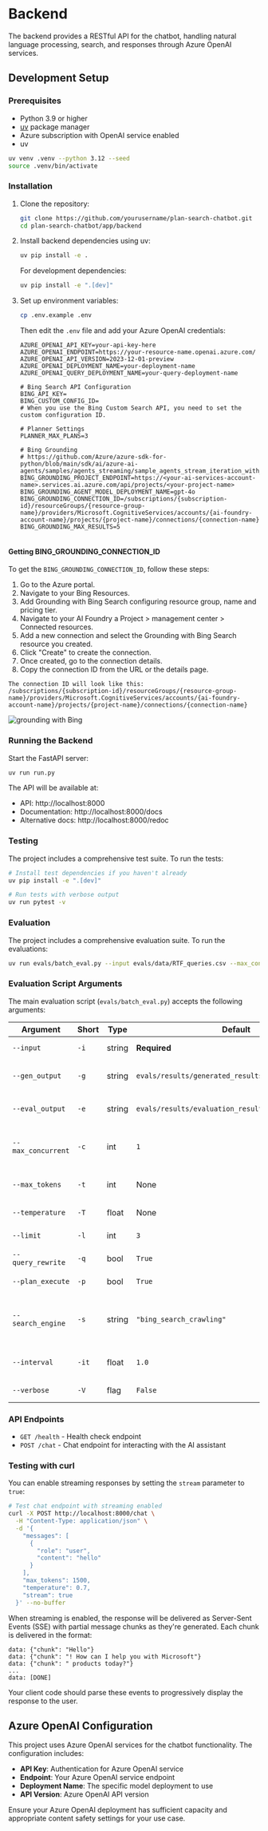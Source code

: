 # Backend

The backend provides a RESTful API for the chatbot, handling natural language processing, search, and responses through Azure OpenAI services.

## Development Setup

### Prerequisites

- Python 3.9 or higher
- [uv](https://github.com/astral-sh/uv) package manager
- Azure subscription with OpenAI service enabled
- uv
```bash
uv venv .venv --python 3.12 --seed
source .venv/bin/activate
```



### Installation

1. Clone the repository:
   ```bash
   git clone https://github.com/yourusername/plan-search-chatbot.git
   cd plan-search-chatbot/app/backend
   ```

2. Install backend dependencies using uv:
    ```bash
    uv pip install -e .
    ```

    For development dependencies:
    ```bash
    uv pip install -e ".[dev]"
    ```

3. Set up environment variables:
   ```bash
   cp .env.example .env
   ```
   Then edit the `.env` file and add your Azure OpenAI credentials:
   ```
   AZURE_OPENAI_API_KEY=your-api-key-here
   AZURE_OPENAI_ENDPOINT=https://your-resource-name.openai.azure.com/
   AZURE_OPENAI_API_VERSION=2023-12-01-preview
   AZURE_OPENAI_DEPLOYMENT_NAME=your-deployment-name
   AZURE_OPENAI_QUERY_DEPLOYMENT_NAME=your-query-deployment-name
   
   # Bing Search API Configuration
   BING_API_KEY=
   BING_CUSTOM_CONFIG_ID=
   # When you use the Bing Custom Search API, you need to set the custom configuration ID.
   
   # Planner Settings
   PLANNER_MAX_PLANS=3

   # Bing Grounding
   # https://github.com/Azure/azure-sdk-for-python/blob/main/sdk/ai/azure-ai-agents/samples/agents_streaming/sample_agents_stream_iteration_with_bing_grounding.py
   BING_GROUNDING_PROJECT_ENDPOINT=https://<your-ai-services-account-name>.services.ai.azure.com/api/projects/<your-project-name>
   BING_GROUNDING_AGENT_MODEL_DEPLOYMENT_NAME=gpt-4o
   BING_GROUNDING_CONNECTION_ID=/subscriptions/{subscription-id}/resourceGroups/{resource-group-name}/providers/Microsoft.CognitiveServices/accounts/{ai-foundry-account-name}/projects/{project-name}/connections/{connection-name}
   BING_GROUNDING_MAX_RESULTS=5


   ```

#### Getting BING_GROUNDING_CONNECTION_ID

   To get the `BING_GROUNDING_CONNECTION_ID`, follow these steps:
   1. Go to the Azure portal.
   2. Navigate to your Bing Resources.
   3. Add Grounding with Bing Search configuring resource group, name and pricing tier.
   4. Navigate to your AI Foundry a Project > management center > Connected resources.
   5. Add  a new connection and select the Grounding with Bing Search resource you created.
   6. Click "Create" to create the connection.
   7. Once created, go to the connection details.
   8. Copy the connection ID from the URL or the details page.
   ```
   The connection ID will look like this:
   /subscriptions/{subscription-id}/resourceGroups/{resource-group-name}/providers/Microsoft.CognitiveServices/accounts/{ai-foundry-account-name}/projects/{project-name}/connections/{connection-name}
   ```

![grounding with Bing](../../images/grounding-bing-conn-id.png)

   

### Running the Backend

Start the FastAPI server:
```bash
uv run run.py
```

The API will be available at:
- API: http://localhost:8000
- Documentation: http://localhost:8000/docs
- Alternative docs: http://localhost:8000/redoc

### Testing

The project includes a comprehensive test suite. To run the tests:

```bash
# Install test dependencies if you haven't already
uv pip install -e ".[dev]" 

# Run tests with verbose output
uv run pytest -v

```

### Evaluation 

The project includes a comprehensive evaluation suite. To run the evaluations:

```bash
uv run evals/batch_eval.py --input evals/data/RTF_queries.csv --max_concurrent 3 --max_tokens 1500 --query_rewrite true --plan_execute true --search_engine grounding_bing --limit 3

```

### Evaluation Script Arguments

The main evaluation script (`evals/batch_eval.py`) accepts the following arguments:

| Argument                | Short | Type    | Default                                         | Description                                                                                  |
|-------------------------|-------|---------|-------------------------------------------------|----------------------------------------------------------------------------------------------|
| `--input`               | `-i`  | string  | **Required**                                    | Path to the input CSV file containing queries.                                               |
| `--gen_output`          | `-g`  | string  | `evals/results/generated_results_<timestamp>.jsonl`   | Output path for generated responses in JSONL format.                                         |
| `--eval_output`         | `-e`  | string  | `evals/results/evaluation_results_<timestamp>.json`   | Output path for evaluation results in JSON format.                                           |
| `--max_concurrent`      | `-c`  | int     | `1`                                             | Maximum number of concurrent requests during response generation.                            |
| `--max_tokens`          | `-t`  | int     | None                                            | Maximum number of tokens for response generation.                                            |
| `--temperature`         | `-T`  | float   | None                                            | Temperature parameter for response generation.                                               |
| `--limit`               | `-l`  | int     | `3`                                             | Limit on the number of queries to evaluate.                                                  |
| `--query_rewrite`       | `-q`  | bool    | `True`                                          | Enable or disable query rewriting (`true`/`false`).                                          |
| `--plan_execute`        | `-p`  | bool    | `True`                                          | Enable or disable plan execution (`true`/`false`).                                           |
| `--search_engine`       | `-s`  | string  | `"bing_search_crawling"`                        | Search engine to use (`bing_search_crawling`, `bing_grounding_crawling`, `grounding_bing`, `google_search_crawling`). |
| `--interval`            | `-it` | float   | `1.0`                                           | Interval (in seconds) between query executions.                                              |
| `--verbose`             | `-V`  | flag    | `False`                                         | Enable verbose logging for detailed output.                                                  |


### API Endpoints

- `GET /health` - Health check endpoint
- `POST /chat` - Chat endpoint for interacting with the AI assistant

### Testing with curl

You can enable streaming responses by setting the `stream` parameter to `true`:

```bash
# Test chat endpoint with streaming enabled
curl -X POST http://localhost:8000/chat \
  -H "Content-Type: application/json" \
  -d '{
    "messages": [
      {
        "role": "user",
        "content": "hello"
      }
    ],
    "max_tokens": 1500,
    "temperature": 0.7,
    "stream": true
  }' --no-buffer
```

When streaming is enabled, the response will be delivered as Server-Sent Events (SSE) with partial message chunks as they're generated. Each chunk is delivered in the format:

```
data: {"chunk": "Hello"}
data: {"chunk": "! How can I help you with Microsoft"}
data: {"chunk": " products today?"}
...
data: [DONE]
```

Your client code should parse these events to progressively display the response to the user.

## Azure OpenAI Configuration

This project uses Azure OpenAI services for the chatbot functionality. The configuration includes:

- **API Key**: Authentication for Azure OpenAI service
- **Endpoint**: Your Azure OpenAI service endpoint
- **Deployment Name**: The specific model deployment to use
- **API Version**: Azure OpenAI API version

Ensure your Azure OpenAI deployment has sufficient capacity and appropriate content safety settings for your use case.


